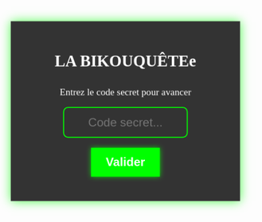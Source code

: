 <html lang="fr"> 
<head>
    <meta charset="UTF-8">
    <meta name="viewport" content="width=device-width, initial-scale=1.0">
    <style>
        body {
            background-image: url('https://raw.githubusercontent.com/bikoulove/La-Bikouquete/refs/heads/main/maxresdefault.jpg');
            background-size: cover;
            background-position: center;
            background-attachment: fixed;
            margin: 0;
            padding: 0;
            height: 100vh;
            font-family: Shafarik;
            color: white;
            display: flex;
            justify-content: center;
            align-items: center;
            overflow: hidden;
            position: relative;
        }
        @keyframes heartbeat {
            0% { transform: scale(1); }
            30% { transform: scale(1.02); }
            50% { transform: scale(1); }
            70% { transform: scale(1.02); }
            100% { transform: scale(1); }
                    }
        .background-image {
            position: fixed;
            top: 0;
            left: 0;
            width: 100%;
            height: 100%;
            background-image: inherit;
            background-size: cover;
            background-position: center;
            animation: heartbeat 2s infinite;
        }
        .background-container {
            position: fixed;
            top: 0;
            left: 0;
            width: 100%;
            height: 100%;
            background-image: inherit;
            background-size: cover;
            background-position: center;
            animation: heartbeat 2s infinite;
        }
        .main-container {
            background-color: rgba(0, 0, 0, 0.8);
            padding: 30px;
            border-radius: 0px;
            text-align: center;
            width: 400px;
            box-shadow: 0 0 20px rgba(0, 255, 0, 0.7);
            animation: heartbeat 2.5s infinite;
        }
        .main-container p {
            font-size: 1.2rem;
        }
        input {
            padding: 15px;
            border: 2px solid #00FF00;
            border-radius: 10px;
            background-color: transparent;
            color: white;
            font-size: 1.5rem;
            margin-bottom: 20px;
            width: 250px;
            text-align: center;
        }
        button {
            background-color: #00FF00;
            padding: 15px 30px;
            font-size: 1.5rem;
            border: none;
            border-radius: 0px;
            cursor: pointer;
            transition: 0.3s;
            color: white;
            font-weight: bold;
            box-shadow: 0 0 10px rgba(0, 255, 0, 0.8);
        }
        button:hover {
            transform: scale(0.75);
            background-color: #00cc00;
            box-shadow: 0 0 30px rgba(0, 255, 0, 1);
        }
        /* Masquer complètement l'audio */
        .hidden-audio {
            display: none;
        }
    </style>
</head>
<body>
    <div class="background-container"></div>
    <div class="main-container">
        <p style="font-size: 2rem; font-weight: bold;">LA BIKOUQUÊTEe</p>
        <p>Entrez le code secret pour avancer</p>
        <input type="text" id="codeInput" placeholder="Code secret...">
        <br>
        <button onclick="checkCode()">Valider</button>
        <p id="result"></p>
    </div>
    <!-- Audio caché -->
    <audio id="heartbeatSound" class="hidden-audio" loop>
        <source src="URL_DU_SON_AJOUTER" type="audio/mpeg">
    </audio>
    <script>
        function checkCode() {
            const code = document.getElementById('codeInput').value;
            const correctCode = "Bikou123";
            if (code === correctCode) {
                window.location.href = "page2.html";
            } else {
                document.getElementById('result').innerText = "Code incorrect, réessayez.";
            }
        }
    </script>
</body>
</html>
